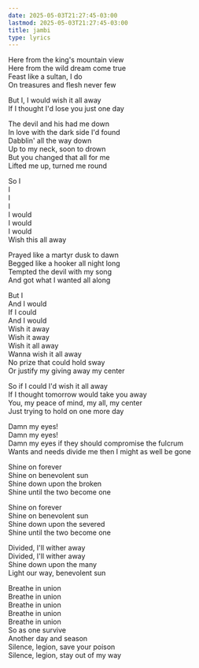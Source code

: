 ```yaml
---
date: 2025-05-03T21:27:45-03:00
lastmod: 2025-05-03T21:27:45-03:00
title: jambi
type: lyrics
---
```

Here from the king's mountain view  
Here from the wild dream come true  
Feast like a sultan, I do  
On treasures and flesh never few

But I, I would wish it all away  
If I thought I'd lose you just one day

The devil and his had me down  
In love with the dark side I'd found  
Dabblin' all the way down  
Up to my neck, soon to drown  
But you changed that all for me  
Lifted me up, turned me round

So I  
I  
I  
I  
I would  
I would  
I would  
Wish this all away

Prayed like a martyr dusk to dawn  
Begged like a hooker all night long  
Tempted the devil with my song  
And got what I wanted all along

But I  
And I would  
If I could  
And I would  
Wish it away  
Wish it away  
Wish it all away  
Wanna wish it all away  
No prize that could hold sway  
Or justify my giving away my center

So if I could I'd wish it all away  
If I thought tomorrow would take you away  
You, my peace of mind, my all, my center  
Just trying to hold on one more day

Damn my eyes!  
Damn my eyes!  
Damn my eyes if they should compromise the fulcrum  
Wants and needs divide me then I might as well be gone

Shine on forever  
Shine on benevolent sun  
Shine down upon the broken  
Shine until the two become one

Shine on forever  
Shine on benevolent sun  
Shine down upon the severed  
Shine until the two become one

Divided, I'll wither away  
Divided, I'll wither away  
Shine down upon the many  
Light our way, benevolent sun

Breathe in union  
Breathe in union  
Breathe in union  
Breathe in union  
Breathe in union  
So as one survive  
Another day and season  
Silence, legion, save your poison  
Silence, legion, stay out of my way